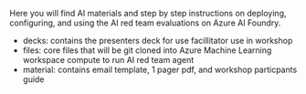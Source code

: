 Here you will find AI materials and step by step instructions on deploying, configuring, and using the AI red team evaluations on Azure AI Foundry. 

- decks: contains the presenters deck for use facillitator use in workshop
- files: core files that will be git cloned into Azure Machine Learning workspace compute to run AI red team agent
- material: contains email template, 1 pager pdf, and workshop particpants guide
